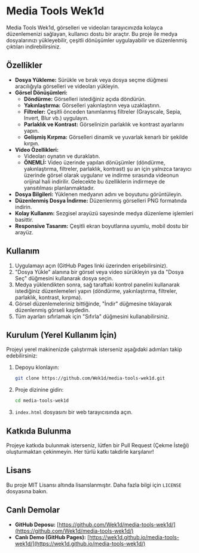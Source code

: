 # Media Tools Wek1d

Media Tools Wek1d, görselleri ve videoları tarayıcınızda kolayca düzenlemenizi sağlayan, kullanıcı dostu bir araçtır. Bu proje ile medya dosyalarınızı yükleyebilir, çeşitli dönüşümler uygulayabilir ve düzenlenmiş çıktıları indirebilirsiniz.

## Özellikler

* **Dosya Yükleme:** Sürükle ve bırak veya dosya seçme düğmesi aracılığıyla görselleri ve videoları yükleyin.
* **Görsel Dönüşümleri:**
    * **Döndürme:** Görselleri istediğiniz açıda döndürün.
    * **Yakınlaştırma:** Görselleri yakınlaştırın veya uzaklaştırın.
    * **Filtreler:** Çeşitli önceden tanımlanmış filtreler (Grayscale, Sepia, Invert, Blur vb.) uygulayın.
    * **Parlaklık ve Kontrast:** Görselinizin parlaklık ve kontrast ayarlarını yapın.
    * **Gelişmiş Kırpma:** Görselleri dinamik ve yuvarlak kenarlı bir şekilde kırpın.
* **Video Özellikleri:**
    * Videoları oynatın ve duraklatın.
    * **ÖNEMLİ:** Video üzerinde yapılan dönüşümler (döndürme, yakınlaştırma, filtreler, parlaklık, kontrast) şu an için yalnızca tarayıcı üzerinde görsel olarak uygulanır ve indirme sırasında videonun orijinal hali indirilir. Gelecekte bu özelliklerin indirmeye de yansıtılması planlanmaktadır.
* **Dosya Bilgileri:** Yüklenen medyanın adını ve boyutunu görüntüleyin.
* **Düzenlenmiş Dosya İndirme:** Düzenlenmiş görselleri PNG formatında indirin.
* **Kolay Kullanım:** Sezgisel arayüzü sayesinde medya düzenleme işlemleri basittir.
* **Responsive Tasarım:** Çeşitli ekran boyutlarına uyumlu, mobil dostu bir arayüz.

## Kullanım

1.  Uygulamayı açın (GitHub Pages linki üzerinden erişebilirsiniz).
2.  "Dosya Yükle" alanına bir görsel veya video sürükleyin ya da "Dosya Seç" düğmesini kullanarak dosya seçin.
3.  Medya yüklendikten sonra, sağ taraftaki kontrol panelini kullanarak istediğiniz düzenlemeleri yapın (döndürme, yakınlaştırma, filtreler, parlaklık, kontrast, kırpma).
4.  Görsel düzenlemeleriniz bittiğinde, "İndir" düğmesine tıklayarak düzenlenmiş görseli kaydedin.
5.  Tüm ayarları sıfırlamak için "Sıfırla" düğmesini kullanabilirsiniz.

## Kurulum (Yerel Kullanım İçin)

Projeyi yerel makinenizde çalıştırmak isterseniz aşağıdaki adımları takip edebilirsiniz:

1.  Depoyu klonlayın:
    ```bash
    git clone https://github.com/Wek1d/media-tools-wek1d.git
    ```
2.  Proje dizinine gidin:
    ```bash
    cd media-tools-wek1d
    ```
3.  `index.html` dosyasını bir web tarayıcısında açın.

## Katkıda Bulunma

Projeye katkıda bulunmak isterseniz, lütfen bir Pull Request (Çekme İsteği) oluşturmaktan çekinmeyin. Her türlü katkı takdirle karşılanır!

## Lisans

Bu proje MIT Lisansı altında lisanslanmıştır. Daha fazla bilgi için `LICENSE` dosyasına bakın.

## Canlı Demolar

* **GitHub Deposu:** [https://github.com/Wek1d/media-tools-wek1d/](https://github.com/Wek1d/media-tools-wek1d/)
* **Canlı Demo (GitHub Pages):** [https://wek1d.github.io/media-tools-wek1d/](https://wek1d.github.io/media-tools-wek1d/)
